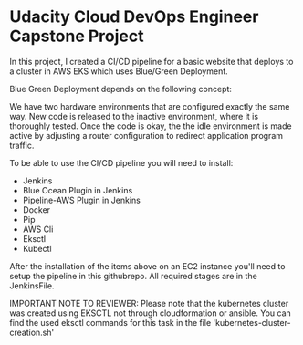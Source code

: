 # Udacity Cloud DevOps Engineer Capstone Project

In this project, I created a CI/CD pipeline for a basic website that deploys to a cluster in AWS EKS which uses Blue/Green Deployment.

Blue Green Deployment depends on the following concept:

We have two hardware environments that are configured exactly the same way. New code is released to the inactive environment, where it is thoroughly tested. Once the code is okay, the the idle environment is made active by adjusting a router configuration to redirect application program traffic.


To be able to use the CI/CD pipeline you will need to install:

* Jenkins
* Blue Ocean Plugin in Jenkins
* Pipeline-AWS Plugin in Jenkins
* Docker
* Pip
* AWS Cli
* Eksctl
* Kubectl

After the installation of the items above on an EC2 instance you'll need to setup the pipeline in this githubrepo. All required stages are in the JenkinsFile.

IMPORTANT NOTE TO REVIEWER: 
Please note that the kubernetes cluster was created using EKSCTL not through cloudformation or ansible.
You can find the used eksctl commands for this task in the file 'kubernetes-cluster-creation.sh'

